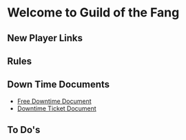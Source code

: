 # Welcome to Guild of the Fang

## New Player Links

## Rules

## Down Time Documents
* [Free Downtime Document](https://jtrinh3.github.io/Guild-of-the-Fangs-Documents/downtime%20documents/free%20downtime%20document/)
* [Downtime Ticket Document](https://jtrinh3.github.io/Guild-of-the-Fangs-Documents/downtime%20documents/downtime%20ticket%20document/)
## To Do's
